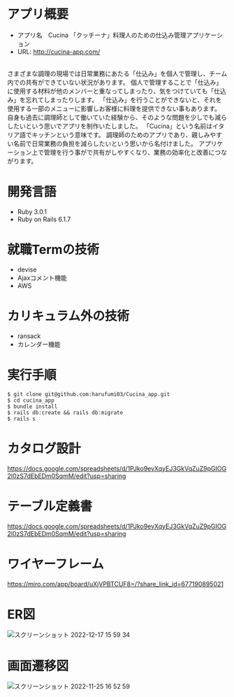 # アプリ概要
- アプリ名　Cucina 「クッチーナ」料理人のための仕込み管理アプリケーション  
- URL:  http://cucina-app.com/
<br>
さまざまな調理の現場では日常業務にあたる「仕込み」を個人で管理し、チーム内での共有ができていない状況があります。  
個人で管理することで「仕込み」に使用する材料が他のメンバーと重なってしまったり、気をつけていても「仕込み」を忘れてしまったりします。
「仕込み」を行うことができないと、それを使用する一部のメニューに影響しお客様に料理を提供できない事もあります。  
自身も過去に調理師として働いていた経験から、そのような問題を少しでも減らしたいという思いでアプリを制作いたしました。    
「Cucina」という名前はイタリア語でキッチンという意味です。  
調理師のためのアプリであり、親しみやすい名前で日常業務の負担を減らしたいという思いから名付けました。
アプリケーション上で管理を行う事がで共有がしやすくなり、業務の効率化と改善につながります。

# 開発言語
- Ruby 3.0.1
- Ruby on Rails 6.1.7

# 就職Termの技術
- devise
- Ajaxコメント機能
- AWS

# カリキュラム外の技術
- ransack
- カレンダー機能

# 実行手順
```
$ git clone git@github.com:harufumi03/Cucina_app.git
$ cd cucina_app
$ bundle install
$ rails db:create && rails db:migrate
$ rails s
```

# カタログ設計
https://docs.google.com/spreadsheets/d/1PJko9evXqyEJ3GkVqZuZ9pGIOG2l0zS7dEbEDm0SqmM/edit?usp=sharing

# テーブル定義書
https://docs.google.com/spreadsheets/d/1PJko9evXqyEJ3GkVqZuZ9pGIOG2l0zS7dEbEDm0SqmM/edit?usp=sharing

# ワイヤーフレーム
https://miro.com/app/board/uXjVPBTCUF8=/?share_link_id=677190895021

# ER図
![スクリーンショット 2022-12-17 15 59 34](https://user-images.githubusercontent.com/112235965/208229918-b3c2f017-c024-4955-80fd-31b32b5eeb96.png)

# 画面遷移図
![スクリーンショット 2022-11-25 16 52 59](https://user-images.githubusercontent.com/112235965/203929418-1436cfe2-f970-40b8-bbec-6650a9b6432a.png)
